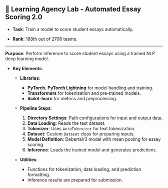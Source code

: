 ## 📝 **Learning Agency Lab - Automated Essay Scoring 2.0**

- **Task**: Train a model to score student essays automatically.

- **Rank**: 188th out of 2706 teams.

---

**Purpose**: Perform inference to score student essays using a trained NLP deep learning model.

- **Key Elements**:
  - **Libraries**:
    - **PyTorch**, **PyTorch Lightning** for model handling and training.
    - **Transformers** for tokenization and pre-trained models.
    - **Scikit-learn** for metrics and preprocessing.

  - **Pipeline Steps**:
    1. **Directory Settings**: Path configurations for input and output data.
    2. **Data Loading**: Reads the test dataset.
    3. **Tokenizer**: Uses `AutoTokenizer` for text tokenization.
    4. **Dataset**: Custom `Dataset` class for preparing inputs.
    5. **Model Definition**: DebertaV3 model with mean pooling for essay scoring.
    6. **Inference**: Loads the trained model and generates predictions.
  - **Utilities**:
    - Functions for tokenization, data loading, and prediction formatting.
    - Inference results are prepared for submission.

